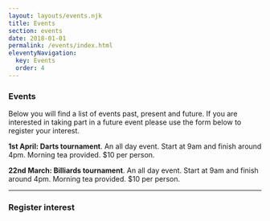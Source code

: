 ```yaml
---
layout: layouts/events.njk
title: Events
section: events
date: 2018-01-01
permalink: /events/index.html
eleventyNavigation:
  key: Events
  order: 4
---
```


### Events

Below you will find a list of events past, present and future. If you are interested in taking part in a future event please use the form below to register your interest.

**1st April: Darts tournament**. An all day event. Start at 9am and finish around 4pm. Morning tea provided. $10 per person.

**22nd March: Billiards tournament**. An all day event. Start at 9am and finish around 4pm. Morning tea provided. $10 per person.
___

### Register interest